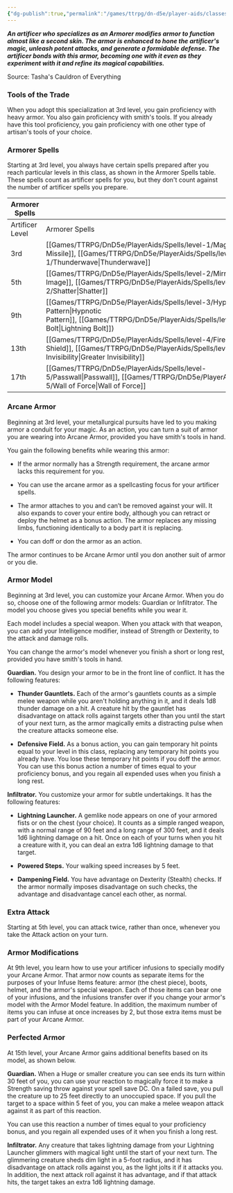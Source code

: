 ```yaml
---
{"dg-publish":true,"permalink":"/games/ttrpg/dn-d5e/player-aids/classes/class-specialisations/artificer-armorer/","tags":["TTRPG/DND/5e"],"noteIcon":""}
---
```



_**An artificer who specializes as an Armorer modifies armor to function almost like a second skin. The armor is enhanced to hone the artificer's magic, unleash potent attacks, and generate a formidable defense. The artificer bonds with this armor, becoming one with it even as they experiment with it and refine its magical capabilities.**_

Source: Tasha's Cauldron of Everything

### Tools of the Trade

When you adopt this specialization at 3rd level, you gain proficiency with heavy armor. You also gain proficiency with smith's tools. If you already have this tool proficiency, you gain proficiency with one other type of artisan's tools of your choice.

### Armorer Spells

Starting at 3rd level, you always have certain spells prepared after you reach particular levels in this class, as shown in the Armorer Spells table. These spells count as artificer spells for you, but they don't count against the number of artificer spells you prepare.

|Armorer Spells|   |
|---|---|
|Artificer Level|Armorer Spells|
|3rd|[[Games/TTRPG/DnD5e/PlayerAids/Spells/level-1/Magic Missile\|Magic Missile]], [[Games/TTRPG/DnD5e/PlayerAids/Spells/level-1/Thunderwave\|Thunderwave]]|
|5th|[[Games/TTRPG/DnD5e/PlayerAids/Spells/level-2/Mirror Image\|Mirror Image]], [[Games/TTRPG/DnD5e/PlayerAids/Spells/level-2/Shatter\|Shatter]]|
|9th|[[Games/TTRPG/DnD5e/PlayerAids/Spells/level-3/Hypnotic Pattern\|Hypnotic Pattern]], [[Games/TTRPG/DnD5e/PlayerAids/Spells/level-3/Lightning Bolt\|Lightning Bolt]])|
|13th|[[Games/TTRPG/DnD5e/PlayerAids/Spells/level-4/Fire Shield\|Fire Shield]], [[Games/TTRPG/DnD5e/PlayerAids/Spells/level-4/Greater Invisibility\|Greater Invisibility]]|
|17th|[[Games/TTRPG/DnD5e/PlayerAids/Spells/level-5/Passwall\|Passwall]], [[Games/TTRPG/DnD5e/PlayerAids/Spells/level-5/Wall of Force\|Wall of Force]]|

### Arcane Armor

Beginning at 3rd level, your metallurgical pursuits have led to you making armor a conduit for your magic. As an action, you can turn a suit of armor you are wearing into Arcane Armor, provided you have smith's tools in hand.

You gain the following benefits while wearing this armor:

- If the armor normally has a Strength requirement, the arcane armor lacks this requirement for you.

- You can use the arcane armor as a spellcasting focus for your artificer spells.

- The armor attaches to you and can’t be removed against your will. It also expands to cover your entire body, although you can retract or deploy the helmet as a bonus action. The armor replaces any missing limbs, functioning identically to a body part it is replacing.

- You can doff or don the armor as an action.

The armor continues to be Arcane Armor until you don another suit of armor or you die.

### Armor Model

Beginning at 3rd level, you can customize your Arcane Armor. When you do so, choose one of the following armor models: Guardian or Infiltrator. The model you choose gives you special benefits while you wear it.

Each model includes a special weapon. When you attack with that weapon, you can add your Intelligence modifier, instead of Strength or Dexterity, to the attack and damage rolls.

You can change the armor's model whenever you finish a short or long rest, provided you have smith's tools in hand.

**Guardian.** You design your armor to be in the front line of conflict. It has the following features:

- **Thunder Gauntlets.** Each of the armor's gauntlets counts as a simple melee weapon while you aren't holding anything in it, and it deals 1d8 thunder damage on a hit. A creature hit by the gauntlet has disadvantage on attack rolls against targets other than you until the start of your next turn, as the armor magically emits a distracting pulse when the creature attacks someone else.

- **Defensive Field.** As a bonus action, you can gain temporary hit points equal to your level in this class, replacing any temporary hit points you already have. You lose these temporary hit points if you doff the armor. You can use this bonus action a number of times equal to your proficiency bonus, and you regain all expended uses when you finish a long rest.

**Infiltrator.** You customize your armor for subtle undertakings. It has the following features:

- **Lightning Launcher.** A gemlike node appears on one of your armored fists or on the chest (your choice). It counts as a simple ranged weapon, with a normal range of 90 feet and a long range of 300 feet, and it deals 1d6 lightning damage on a hit. Once on each of your turns when you hit a creature with it, you can deal an extra 1d6 lightning damage to that target.

- **Powered Steps.** Your walking speed increases by 5 feet.

- **Dampening Field.** You have advantage on Dexterity (Stealth) checks. If the armor normally imposes disadvantage on such checks, the advantage and disadvantage cancel each other, as normal.

### Extra Attack

Starting at 5th level, you can attack twice, rather than once, whenever you take the Attack action on your turn.

### Armor Modifications

At 9th level, you learn how to use your artificer infusions to specially modify your Arcane Armor. That armor now counts as separate items for the purposes of your Infuse Items feature: armor (the chest piece), boots, helmet, and the armor's special weapon. Each of those items can bear one of your infusions, and the infusions transfer over if you change your armor's model with the Armor Model feature. In addition, the maximum number of items you can infuse at once increases by 2, but those extra items must be part of your Arcane Armor.

### Perfected Armor

At 15th level, your Arcane Armor gains additional benefits based on its model, as shown below.

**Guardian.** When a Huge or smaller creature you can see ends its turn within 30 feet of you, you can use your reaction to magically force it to make a Strength saving throw against your spell save DC. On a failed save, you pull the creature up to 25 feet directly to an unoccupied space. If you pull the target to a space within 5 feet of you, you can make a melee weapon attack against it as part of this reaction.

You can use this reaction a number of times equal to your proficiency bonus, and you regain all expended uses of it when you finish a long rest.

**Infiltrator.** Any creature that takes lightning damage from your Lightning Launcher glimmers with magical light until the start of your next turn. The glimmering creature sheds dim light in a 5-foot radius, and it has disadvantage on attack rolls against you, as the light jolts it if it attacks you. In addition, the next attack roll against it has advantage, and if that attack hits, the target takes an extra 1d6 lightning damage.

